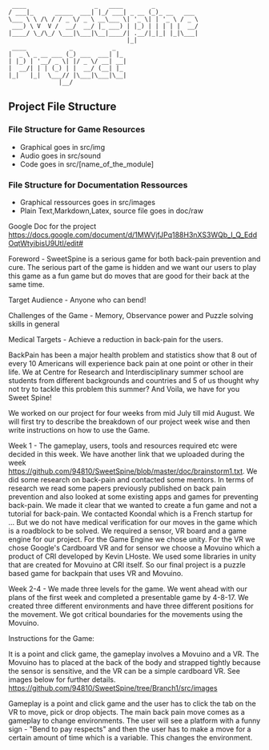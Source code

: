 	
	 ____                   _   ____        _            
	/ ___|_      _____  ___| |_/ ___| _ __ (_)_ __   ___ 
	\___ \ \ /\ / / _ \/ _ \ __\___ \| '_ \| | '_ \ / _ \
	 ___) \ V  V /  __/  __/ |_ ___) | |_) | | | | |  __/
	|____/ \_/\_/ \___|\___|\__|____/| .__/|_|_| |_|\___|
	                                 |_|                 
	 ____            _           _   
	|  _ \ _ __ ___ (_) ___  ___| |_ 
	| |_) | '__/ _ \| |/ _ \/ __| __|
	|  __/| | | (_) | |  __/ (__| |_ 
	|_|   |_|  \___// |\___|\___|\__|
	              |__/    

## Project File Structure

### File Structure for Game Resources

 * Graphical goes in src/img
 * Audio goes in src/sound
 * Code goes in src/[name_of_the_module] 

### File Structure for Documentation Ressources

 * Graphical ressources goes in src/images
 * Plain Text,Markdown,Latex, source file goes in doc/raw

Google Doc for the project
https://docs.google.com/document/d/1MWVjfJPq188H3nXS3WQb_I_Q_EddOqtWtyibisU9UtI/edit#

Foreword - SweetSpine is a serious game for both back-pain prevention and cure. The serious part of the game is hidden and we want our users to play this game as a fun game but do moves that are good for their back at the same time. 

Target Audience - Anyone who can bend!

Challenges of the Game -  Memory, Observance power and Puzzle solving skills in general

Medical Targets - Achieve a reduction in back-pain for the users.
 
BackPain has been a major health problem and statistics show that 8 out of every 10 Americans will experience back pain at one point or other in their life. We at Centre for Research and Interdisciplinary summer school are students from different backgrounds and countries and 5 of us thought why not try to tackle this problem this summer? And Voila, we have for you
Sweet Spine!

We worked on our project for four weeks from mid July till mid August. We will first try to describe the breakdown of our project week wise and then write instructions on how to use the Game.

Week 1 - The gameplay, users, tools and resources required etc were decided in this week. We have another link that we uploaded during the week https://github.com/94810/SweetSpine/blob/master/doc/brainstorm1.txt. We did some research on back-pain and contacted some mentors. In terms of research we read some papers previously published on back pain prevention and also looked at some existing apps and games for preventing back-pain. We made it clear that we wanted to create a fun game and not a tutorial for back-pain. We contacted Koondal which is a French startup for ... But we do not have medical verification for our moves in the game which is a roadblock to be solved. We required a sensor, VR board and a game engine for our project. For the Game Engine we chose unity. For the VR we chose Google's Cardboard VR and for sensor we choose a Movuino which a product of CRI developed by Kevin LHoste. We used some libraries in unity that are created for Movuino at CRI itself. So our final project is a puzzle based game for backpain that uses VR and Movuino.

Week 2-4 - We made three levels for the game. We went ahead with our plans of the first week and completed a presentable game by 4-8-17.
We created three different environments and have three different positions for the movement. We got critical boundaries for the movements using the Movuino. 

Instructions for the Game:

It is a point and click game, the gameplay involves a Movuino and a VR. The Movuino has to placed at the back of the body and strapped tightly because the sensor is sensitive, and the VR can be a simple cardboard VR. See images below for further details.
https://github.com/94810/SweetSpine/tree/Branch1/src/images

Gameplay is a point and click game and the user has to click the tab on the VR to move, pick or drop objects. The main back pain move comes as a gameplay to change environments. The user will see a platform with a funny sign - "Bend to pay respects" and then the user has to make a move for a certain amount of time which is a variable. This changes the environment.


